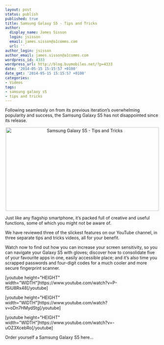 ```yaml
---
layout: post
status: publish
published: true
title: Samsung Galaxy S5 - Tips and Tricks
author:
  display_name: James Sisson
  login: jsisson
  email: james.sisson@a1comms.com
  url: ''
author_login: jsisson
author_email: james.sisson@a1comms.com
wordpress_id: 4333
wordpress_url: http://blog.buymobiles.net/?p=4333
date: '2014-05-15 15:15:57 +0100'
date_gmt: '2014-05-15 15:15:57 +0100'
categories:
- Videos
tags:
- samsung galaxy s5
- tips and tricks
---
```

<p><span class="postStandFirst">Following seamlessly on from its previous iteration&rsquo;s overwhelming popularity and success, the Samsung Galaxy S5 has not disappointed since its release.</span></p>
<p style="text-align: center;"><img class="size-full wp-image-4546 aligncenter" src="https://a1comms-blog-buymobiles.storage.googleapis.com/2014/05/Samsung-Galaxy-S51.jpg" alt="Samsung Galaxy S5 - Tips and Tricks" width="500" height="273" /></p>
<p>Just like any flagship smartphone, it&rsquo;s packed full of creative and useful functions, some of which you might not be aware of.</p>
<p>We have reviewed three of the slickest features on our YouTube channel, in three separate tips and tricks videos, all for your benefit.</p>
<p>Watch now to find out how you can increase your screen sensitivity, so you can navigate your&nbsp;Galaxy S5&nbsp;with gloves; discover how to consolidate five of your favourite apps in one, easily accessible place; and it&rsquo;s also time you scrapped passwords and four-digit codes for a much cooler and more secure fingerprint scanner.</p>
<p style="text-align: left;">[youtube height="HEIGHT" width="WIDTH"]https://www.youtube.com/watch?v=P-fSiU8Rx48[/youtube]</p>
<p style="text-align: left;">[youtube height="HEIGHT" width="WIDTH"]https://www.youtube.com/watch?v=oDn7HMydStg[/youtube]</p>
<p style="text-align: left;">[youtube height="HEIGHT" width="WIDTH"]https://www.youtube.com/watch?v=-uOZ3XcebRo[/youtube]</p>
<p><img src="https://www.buymobiles.net/images/bmp_rightarrow.gif" alt="" />Order yourself a Samsung Galaxy S5 here...</p>
